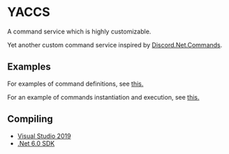 # YACCS

A command service which is highly customizable.

Yet another custom command service inspired by [Discord.Net.Commands](https://github.com/discord-net/Discord.Net/tree/dev/src/Discord.Net.Commands).

## Examples

For examples of command definitions, see [this.](https://github.com/advorange/YACCS/tree/master/src/YACCS.Examples/Commands)

For an example of commands instantiation and execution, see [this.](https://github.com/advorange/YACCS/blob/master/src/YACCS.Examples/Program.cs)

## Compiling

 * [Visual Studio 2019](https://visualstudio.microsoft.com/downloads/)
 * [.Net 6.0 SDK](https://dotnet.microsoft.com/download/dotnet/6.0)
